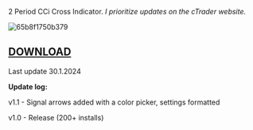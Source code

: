2 Period CCi Cross Indicator. _I prioritize updates on the cTrader website._

![65b8f1750b379](https://github.com/mirbyte/CCi-Trend-Indicator/assets/83219244/38be3d72-38b9-4999-a1ee-e248180ddf71)
## [DOWNLOAD](ctrader.com/algos/indicators/show/3789)

Last update 30.1.2024

**Update log:**

v1.1 - Signal arrows added with a color picker, settings formatted

v1.0 - Release (200+ installs)
